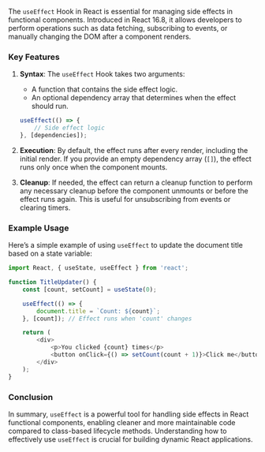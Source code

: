 The `useEffect` Hook in React is essential for managing side effects in functional components. Introduced in React 16.8, it allows developers to perform operations such as data fetching, subscribing to events, or manually changing the DOM after a component renders.

### Key Features

1. **Syntax**: The `useEffect` Hook takes two arguments:
   - A function that contains the side effect logic.
   - An optional dependency array that determines when the effect should run.
   ```javascript
   useEffect(() => {
       // Side effect logic
   }, [dependencies]);
   ```

2. **Execution**: By default, the effect runs after every render, including the initial render. If you provide an empty dependency array (`[]`), the effect runs only once when the component mounts.

3. **Cleanup**: If needed, the effect can return a cleanup function to perform any necessary cleanup before the component unmounts or before the effect runs again. This is useful for unsubscribing from events or clearing timers.

### Example Usage

Here’s a simple example of using `useEffect` to update the document title based on a state variable:

```javascript
import React, { useState, useEffect } from 'react';

function TitleUpdater() {
    const [count, setCount] = useState(0);

    useEffect(() => {
        document.title = `Count: ${count}`;
    }, [count]); // Effect runs when 'count' changes

    return (
        <div>
            <p>You clicked {count} times</p>
            <button onClick={() => setCount(count + 1)}>Click me</button>
        </div>
    );
}
```

### Conclusion

In summary, `useEffect` is a powerful tool for handling side effects in React functional components, enabling cleaner and more maintainable code compared to class-based lifecycle methods. Understanding how to effectively use `useEffect` is crucial for building dynamic React applications.
